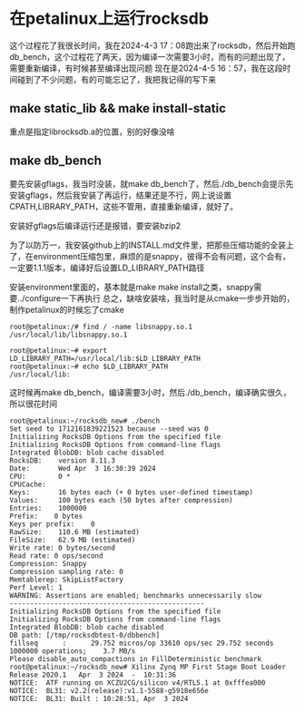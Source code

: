# 在petalinux上运行rocksdb
这个过程花了我很长时间，我在2024-4-3 17：08跑出来了rocksdb，然后开始跑db_bench，这个过程花了两天，因为编译一次需要3小时，而有的问题出现了，需要重新编译，有时候甚至编译出现问题
现在是2024-4-5 16：57，我在这段时间碰到了不少问题，有的可能忘记了，我把我记得的写下来
## make static_lib && make install-static
重点是指定librocksdb.a的位置，别的好像没啥

## make db_bench
要先安装gflags，我当时没装，就make db_bench了，然后./db_bench会提示先安装gflags，然后我安装了再运行，结果还是不行，网上说设置CPATH,LIBRARY_PATH，这些不管用，直接重新编译，就好了。

安装好gflags后编译运行还是报错，要安装bzip2

为了以防万一，我安装github上的INSTALL.md文件里，把那些压缩功能的全装上了，在environment压缩包里，麻烦的是snappy，彼得不会有问题，这个会有，一定要1.1.1版本，编译好后设置LD_LIBRARY_PATH路径

安装environment里面的，基本就是make make install之类，snappy需要../configure一下再执行
总之，缺啥安装啥，我当时是从cmake一步步开始的，制作petalinux的时候忘了cmake

```
root@petalinux:/# find / -name libsnappy.so.1
/usr/local/lib/libsnappy.so.1

root@petalinux:~# export LD_LIBRARY_PATH=/usr/local/lib:$LD_LIBRARY_PATH
root@petalinux:~# echo $LD_LIBRARY_PATH
/usr/local/lib:
```

这时候再make db_bench，编译需要3小时，然后./db_bench，编译确实很久，所以很花时间

```
root@petalinux:~/rocksdb_new# ./bench
Set seed to 1712161839221523 because --seed was 0
Initializing RocksDB Options from the specified file
Initializing RocksDB Options from command-line flags
Integrated BlobDB: blob cache disabled
RocksDB:    version 8.11.3
Date:       Wed Apr  3 16:30:39 2024
CPU:        0 * 
CPUCache:   
Keys:       16 bytes each (+ 0 bytes user-defined timestamp)
Values:     100 bytes each (50 bytes after compression)
Entries:    1000000
Prefix:    0 bytes
Keys per prefix:    0
RawSize:    110.6 MB (estimated)
FileSize:   62.9 MB (estimated)
Write rate: 0 bytes/second
Read rate: 0 ops/second
Compression: Snappy
Compression sampling rate: 0
Memtablerep: SkipListFactory
Perf Level: 1
WARNING: Assertions are enabled; benchmarks unnecessarily slow
------------------------------------------------
Initializing RocksDB Options from the specified file
Initializing RocksDB Options from command-line flags
Integrated BlobDB: blob cache disabled
DB path: [/tmp/rocksdbtest-0/dbbench]
fillseq      :      29.752 micros/op 33610 ops/sec 29.752 seconds 1000000 operations;    3.7 MB/s
Please disable_auto_compactions in FillDeterministic benchmark
root@petalinux:~/rocksdb_new# Xilinx Zynq MP First Stage Boot Loader 
Release 2020.1   Apr  3 2024  -  10:31:36
NOTICE:  ATF running on XCZU2CG/silicon v4/RTL5.1 at 0xfffea000
NOTICE:  BL31: v2.2(release):v1.1-5588-g5918e656e
NOTICE:  BL31: Built : 10:28:51, Apr  3 2024
```
